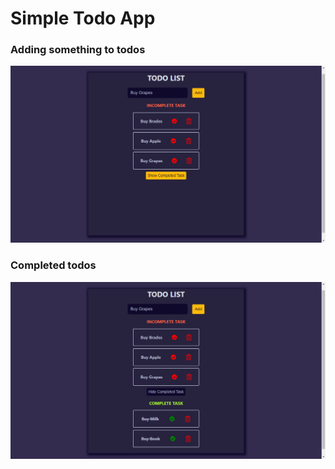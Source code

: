 # Simple Todo App

### Adding something to todos
![Adding Todos](./images/Screenshot_1.png)

### Completed todos 
![Completed Todos](./images/Screenshot_2.png)
